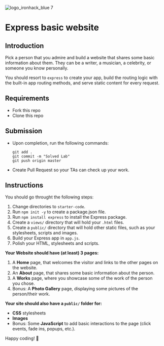 ![logo_ironhack_blue 7](https://user-images.githubusercontent.com/23629340/40541063-a07a0a8a-601a-11e8-91b5-2f13e4e6b441.png)
# Express basic website

## Introduction

Pick a person that you admire and build a website that shares some basic information about them. They can be a writer, a musician, a celebrity, or someone you know personally.

You should resort to `express` to create your app, build the routing logic with the built-in app routing methods, and serve static content for every request.

<!-- If you are looking for some inspiration, you can go here: https://lab-express-basic-site-sol.herokuapp.com/. It might take a couple of minutes to load the page for the first time. -->

## Requirements

- Fork this repo
- Clone this repo

## Submission

- Upon completion, run the following commands:

  ```
  git add .
  git commit -m "Solved Lab"
  git push origin master
  ```

- Create Pull Request so your TAs can check up your work.

## Instructions

You should go throught the following steps:

1. Change directories to `starter-code`.
2. Run `npm init -y` to create a package.json file.
3. Run `npm install express` to install the Express package.
4. Create a `views/` directory that will hold your `.html` files.
5. Create a `public/` directory that will hold other static files, such as your stylesheets, scripts and images.
6. Build your Express app in `app.js`.
7. Polish your HTML, stylesheets and scripts.

**Your Website should have (at least) 3 pages:**

1. A **Home** page, that welcomes the visitor and links to the other pages on the website.
2. An **About** page, that shares some basic information about the person.
3. A **Works** page, where you showcase some of the work of the person you chose.
3. Bonus: A **Photo Gallery** page, displaying some pictures of the person/their work.


**Your site should also have a `public/` folder for:**

- **CSS** stylesheets
- **Images**
- Bonus: Some **JavaScript** to add basic interactions to the page (click events, fade ins, popups, etc.).

Happy coding! 💙
